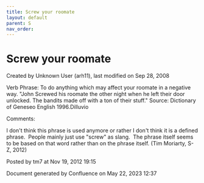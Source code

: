 ```yaml
---
title: Screw your roomate
layout: default
parent: S
nav_order:
---
```


# Screw your roomate

Created by  Unknown User (arh11), last modified on Sep 28, 2008

Verb Phrase: To do anything which may affect your roomate in a negative way. &quot;John Screwed his roomate the other night when he left their door unlocked. The bandits made off with a ton of their stuff.&quot; Source: Dictionary of Geneseo English 1996.Dilluvio

Comments:

I don't think this phrase is used anymore or rather I don't think it is a defined phrase.  People mainly just use &quot;screw&quot; as slang.  The phrase itself seems to be based on that word rather than on the phrase itself. (Tim Moriarty, S-Z, 2012)

Posted by tm7 at Nov 19, 2012 19:15

Document generated by Confluence on May 22, 2023 12:37


